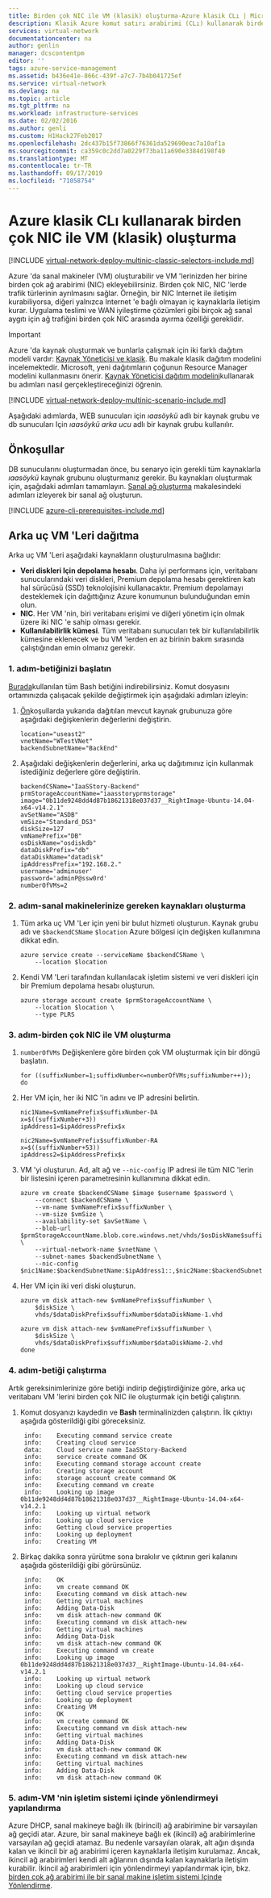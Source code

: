 ```yaml
---
title: Birden çok NIC ile VM (klasik) oluşturma-Azure klasik CLı | Microsoft Docs
description: Klasik Azure komut satırı arabirimi (CLı) kullanarak birden çok NIC ile VM (klasik) oluşturmayı öğrenin.
services: virtual-network
documentationcenter: na
author: genlin
manager: dcscontentpm
editor: ''
tags: azure-service-management
ms.assetid: b436e41e-866c-439f-a7c7-7b4b041725ef
ms.service: virtual-network
ms.devlang: na
ms.topic: article
ms.tgt_pltfrm: na
ms.workload: infrastructure-services
ms.date: 02/02/2016
ms.author: genli
ms.custom: H1Hack27Feb2017
ms.openlocfilehash: 2dc437b15f73866f76361da529690eac7a10af1a
ms.sourcegitcommit: ca359c0c2dd7a0229f73ba11a690e3384d198f40
ms.translationtype: MT
ms.contentlocale: tr-TR
ms.lasthandoff: 09/17/2019
ms.locfileid: "71058754"
---
```

# <a name="create-a-vm-classic-with-multiple-nics-using-the-azure-classic-cli"></a>Azure klasik CLı kullanarak birden çok NIC ile VM (klasik) oluşturma

[!INCLUDE [virtual-network-deploy-multinic-classic-selectors-include.md](../../includes/virtual-network-deploy-multinic-classic-selectors-include.md)]

Azure 'da sanal makineler (VM) oluşturabilir ve VM 'lerinizden her birine birden çok ağ arabirimi (NIC) ekleyebilirsiniz. Birden çok NIC, NIC 'lerde trafik türlerinin ayrılmasını sağlar. Örneğin, bir NIC Internet ile iletişim kurabiliyorsa, diğeri yalnızca Internet 'e bağlı olmayan iç kaynaklarla iletişim kurar. Uygulama teslimi ve WAN iyileştirme çözümleri gibi birçok ağ sanal aygıtı için ağ trafiğini birden çok NIC arasında ayırma özelliği gereklidir.

> [!IMPORTANT]
> Azure 'da kaynak oluşturmak ve bunlarla çalışmak için iki farklı dağıtım modeli vardır:  [Kaynak Yöneticisi ve klasik](../resource-manager-deployment-model.md). Bu makale klasik dağıtım modelini incelemektedir. Microsoft, yeni dağıtımların çoğunun Resource Manager modelini kullanmasını önerir. [Kaynak Yöneticisi dağıtım modelini](../virtual-machines/linux/multiple-nics.md)kullanarak bu adımları nasıl gerçekleştireceğinizi öğrenin.

[!INCLUDE [virtual-network-deploy-multinic-scenario-include.md](../../includes/virtual-network-deploy-multinic-scenario-include.md)]

Aşağıdaki adımlarda, WEB sunucuları için *ıaasöykü* adlı bir kaynak grubu ve db sunucuları Için *ıaasöykü arka ucu* adlı bir kaynak grubu kullanılır.

## <a name="prerequisites"></a>Önkoşullar
DB sunucularını oluşturmadan önce, bu senaryo için gerekli tüm kaynaklarla *ıaasöykü* kaynak grubunu oluşturmanız gerekir. Bu kaynakları oluşturmak için, aşağıdaki adımları tamamlayın. [Sanal ağ oluşturma](virtual-networks-create-vnet-classic-cli.md) makalesindeki adımları izleyerek bir sanal ağ oluşturun.

[!INCLUDE [azure-cli-prerequisites-include.md](../../includes/azure-cli-prerequisites-include.md)]

## <a name="deploy-the-back-end-vms"></a>Arka uç VM 'Leri dağıtma
Arka uç VM 'Leri aşağıdaki kaynakların oluşturulmasına bağlıdır:

* **Veri diskleri Için depolama hesabı**. Daha iyi performans için, veritabanı sunucularındaki veri diskleri, Premium depolama hesabı gerektiren katı hal sürücüsü (SSD) teknolojisini kullanacaktır. Premium depolamayı desteklemek için dağıttığınız Azure konumunun bulunduğundan emin olun.
* **NIC**. Her VM 'nin, biri veritabanı erişimi ve diğeri yönetim için olmak üzere iki NIC 'e sahip olması gerekir.
* **Kullanılabilirlik kümesi**. Tüm veritabanı sunucuları tek bir kullanılabilirlik kümesine eklenecek ve bu VM 'lerden en az birinin bakım sırasında çalıştığından emin olmanız gerekir.

### <a name="step-1---start-your-script"></a>1\. adım-betiğinizi başlatın
[Burada](https://raw.githubusercontent.com/Azure/azure-quickstart-templates/master/IaaS-Story/11-MultiNIC/classic/virtual-network-deploy-multinic-classic-cli.sh)kullanılan tüm Bash betiğini indirebilirsiniz. Komut dosyasını ortamınızda çalışacak şekilde değiştirmek için aşağıdaki adımları izleyin:

1. [Ön](#prerequisites)koşullarda yukarıda dağıtılan mevcut kaynak grubunuza göre aşağıdaki değişkenlerin değerlerini değiştirin.

    ```azurecli
    location="useast2"
    vnetName="WTestVNet"
    backendSubnetName="BackEnd"
    ```
2. Aşağıdaki değişkenlerin değerlerini, arka uç dağıtımınız için kullanmak istediğiniz değerlere göre değiştirin.

    ```azurecli
    backendCSName="IaaSStory-Backend"
    prmStorageAccountName="iaasstoryprmstorage"
    image="0b11de9248dd4d87b18621318e037d37__RightImage-Ubuntu-14.04-x64-v14.2.1"
    avSetName="ASDB"
    vmSize="Standard_DS3"
    diskSize=127
    vmNamePrefix="DB"
    osDiskName="osdiskdb"
    dataDiskPrefix="db"
    dataDiskName="datadisk"
    ipAddressPrefix="192.168.2."
    username='adminuser'
    password='adminP@ssw0rd'
    numberOfVMs=2
    ```

### <a name="step-2---create-necessary-resources-for-your-vms"></a>2\. adım-sanal makinelerinize gereken kaynakları oluşturma
1. Tüm arka uç VM 'Ler için yeni bir bulut hizmeti oluşturun. Kaynak grubu adı ve `$backendCSName` `$location` Azure bölgesi için değişken kullanımına dikkat edin.

    ```azurecli
    azure service create --serviceName $backendCSName \
        --location $location
    ```

2. Kendi VM 'Leri tarafından kullanılacak işletim sistemi ve veri diskleri için bir Premium depolama hesabı oluşturun.

    ```azurecli
    azure storage account create $prmStorageAccountName \
        --location $location \
        --type PLRS
    ```

### <a name="step-3---create-vms-with-multiple-nics"></a>3\. adım-birden çok NIC ile VM oluşturma
1. `numberOfVMs` Değişkenlere göre birden çok VM oluşturmak için bir döngü başlatın.

    ```azurecli
    for ((suffixNumber=1;suffixNumber<=numberOfVMs;suffixNumber++));
    do
    ```

2. Her VM için, her iki NIC 'in adını ve IP adresini belirtin.

    ```azurecli
    nic1Name=$vmNamePrefix$suffixNumber-DA
    x=$((suffixNumber+3))
    ipAddress1=$ipAddressPrefix$x

    nic2Name=$vmNamePrefix$suffixNumber-RA
    x=$((suffixNumber+53))
    ipAddress2=$ipAddressPrefix$x
    ```

3. VM 'yi oluşturun. Ad, alt ağ ve `--nic-config` IP adresi ile tüm NIC 'lerin bir listesini içeren parametresinin kullanımına dikkat edin.

    ```azurecli
    azure vm create $backendCSName $image $username $password \
        --connect $backendCSName \
        --vm-name $vmNamePrefix$suffixNumber \
        --vm-size $vmSize \
        --availability-set $avSetName \
        --blob-url $prmStorageAccountName.blob.core.windows.net/vhds/$osDiskName$suffixNumber.vhd \
        --virtual-network-name $vnetName \
        --subnet-names $backendSubnetName \
        --nic-config $nic1Name:$backendSubnetName:$ipAddress1::,$nic2Name:$backendSubnetName:$ipAddress2::
    ```

4. Her VM için iki veri diski oluşturun.

    ```azurecli
    azure vm disk attach-new $vmNamePrefix$suffixNumber \
        $diskSize \
        vhds/$dataDiskPrefix$suffixNumber$dataDiskName-1.vhd

    azure vm disk attach-new $vmNamePrefix$suffixNumber \
        $diskSize \
        vhds/$dataDiskPrefix$suffixNumber$dataDiskName-2.vhd
    done
    ```

### <a name="step-4---run-the-script"></a>4\. adım-betiği çalıştırma
Artık gereksinimlerinize göre betiği indirip değiştirdiğinize göre, arka uç veritabanı VM 'lerini birden çok NIC ile oluşturmak için betiği çalıştırın.

1. Komut dosyanızı kaydedin ve **Bash** terminalinizden çalıştırın. İlk çıktıyı aşağıda gösterildiği gibi göreceksiniz.

        info:    Executing command service create
        info:    Creating cloud service
        data:    Cloud service name IaaSStory-Backend
        info:    service create command OK
        info:    Executing command storage account create
        info:    Creating storage account
        info:    storage account create command OK
        info:    Executing command vm create
        info:    Looking up image 0b11de9248dd4d87b18621318e037d37__RightImage-Ubuntu-14.04-x64-v14.2.1
        info:    Looking up virtual network
        info:    Looking up cloud service
        info:    Getting cloud service properties
        info:    Looking up deployment
        info:    Creating VM

2. Birkaç dakika sonra yürütme sona bırakılır ve çıktının geri kalanını aşağıda gösterildiği gibi görürsünüz.

        info:    OK
        info:    vm create command OK
        info:    Executing command vm disk attach-new
        info:    Getting virtual machines
        info:    Adding Data-Disk
        info:    vm disk attach-new command OK
        info:    Executing command vm disk attach-new
        info:    Getting virtual machines
        info:    Adding Data-Disk
        info:    vm disk attach-new command OK
        info:    Executing command vm create
        info:    Looking up image 0b11de9248dd4d87b18621318e037d37__RightImage-Ubuntu-14.04-x64-v14.2.1
        info:    Looking up virtual network
        info:    Looking up cloud service
        info:    Getting cloud service properties
        info:    Looking up deployment
        info:    Creating VM
        info:    OK
        info:    vm create command OK
        info:    Executing command vm disk attach-new
        info:    Getting virtual machines
        info:    Adding Data-Disk
        info:    vm disk attach-new command OK
        info:    Executing command vm disk attach-new
        info:    Getting virtual machines
        info:    Adding Data-Disk
        info:    vm disk attach-new command OK

### <a name="step-5---configure-routing-within-the-vms-operating-system"></a>5\. adım-VM 'nin işletim sistemi içinde yönlendirmeyi yapılandırma

Azure DHCP, sanal makineye bağlı ilk (birincil) ağ arabirimine bir varsayılan ağ geçidi atar. Azure, bir sanal makineye bağlı ek (ikincil) ağ arabirimlerine varsayılan ağ geçidi atamaz. Bu nedenle varsayılan olarak, alt ağın dışında kalan ve ikincil bir ağ arabirimi içeren kaynaklarla iletişim kurulamaz. Ancak, ikincil ağ arabirimleri kendi alt ağlarının dışında kalan kaynaklarla iletişim kurabilir. İkincil ağ arabirimleri için yönlendirmeyi yapılandırmak için, bkz. [birden çok ağ arabirimi ile bir sanal makine işletim sistemi Içinde Yönlendirme](virtual-network-network-interface-vm.md).
